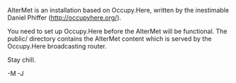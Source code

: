 AlterMet is an installation based on Occupy.Here,
written by the inestimable Daniel Phiffer (http://occupyhere.org/).

You need to set up Occupy.Here before the AlterMet will be functional.
The public/ directory contains the AlterMet content which is served
by the Occupy.Here broadcasting router.

Stay chill.

-M 
-J

